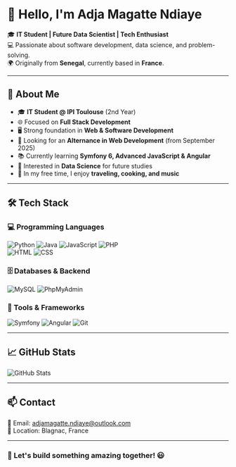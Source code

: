 # 👋 Hello, I'm Adja Magatte Ndiaye

🎓 **IT Student | Future Data Scientist | Tech Enthusiast**<br>
💻 Passionate about software development, data science, and problem-solving.<br>
🌍 Originally from **Senegal**, currently based in **France**.

---
## 📜 About Me
- 🎓 **IT Student @ IPI Toulouse** (2nd Year)
- 🌐 Focused on **Full Stack Development**
- 🖥️ Strong foundation in **Web & Software Development**
- 🚀 Looking for an **Alternance in Web Development** (from September 2025)
- 📚 Currently learning **Symfony 6, Advanced JavaScript & Angular**
- 🎯 Interested in **Data Science** for future studies
- 🎨 In my free time, I enjoy **traveling, cooking, and music**

---
## 🛠️ Tech Stack

### **💻 Programming Languages**
![Python](https://img.shields.io/badge/Python-3776AB?style=for-the-badge&logo=python&logoColor=white)
![Java](https://img.shields.io/badge/Java-007396?style=for-the-badge&logo=java&logoColor=white)
![JavaScript](https://img.shields.io/badge/JavaScript-F7DF1E?style=for-the-badge&logo=javascript&logoColor=black)
![PHP](https://img.shields.io/badge/PHP-777BB4?style=for-the-badge&logo=php&logoColor=white)<br>
![HTML](https://img.shields.io/badge/HTML-E34F26?style=for-the-badge&logo=html5&logoColor=white)
![CSS](https://img.shields.io/badge/CSS-1572B6?style=for-the-badge&logo=css3&logoColor=white)

### **🗄️ Databases & Backend**
![MySQL](https://img.shields.io/badge/MySQL-4479A1?style=for-the-badge&logo=mysql&logoColor=white)
![PhpMyAdmin](https://img.shields.io/badge/PhpMyAdmin-6C78AF?style=for-the-badge&logo=phpmyadmin&logoColor=white)

### **🔧 Tools & Frameworks**
![Symfony](https://img.shields.io/badge/Symfony-000000?style=for-the-badge&logo=symfony&logoColor=white)
![Angular](https://img.shields.io/badge/Angular-DD0031?style=for-the-badge&logo=angular&logoColor=white)
![Git](https://img.shields.io/badge/Git-F05032?style=for-the-badge&logo=git&logoColor=white)

---
## 📈 GitHub Stats
![GitHub Stats](https://github-readme-stats.vercel.app/api?username=YOUR_GITHUB_USERNAME&show_icons=true&theme=radical)

---
## 📫 Contact
📩 Email: adjamagatte.ndiaye@outlook.com  <br>
📍 Location: Blagnac, France  


---
### 🚀 Let's build something amazing together! 😃
